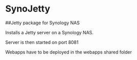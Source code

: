 SynoJetty
=========

##Jetty package for Synology NAS

Installs a Jetty server on a Synology NAS.

Server is then started on port 8081

Webapps have to be deployed in the webapps shared folder